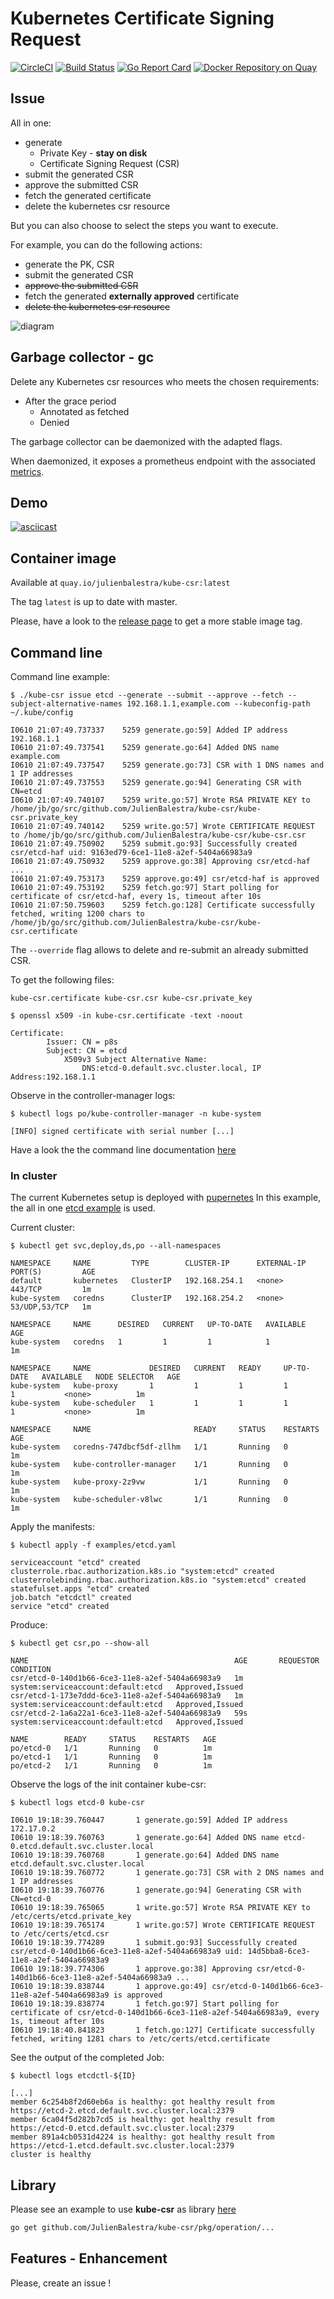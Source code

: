 # Kubernetes Certificate Signing Request 

[![CircleCI](https://circleci.com/gh/JulienBalestra/kube-csr.svg?style=svg)](https://circleci.com/gh/JulienBalestra/kube-csr) [![Build Status](https://travis-ci.org/JulienBalestra/kube-csr.svg?branch=master)](https://travis-ci.org/JulienBalestra/kube-csr) [![Go Report Card](https://goreportcard.com/badge/github.com/JulienBalestra/kube-csr)](https://goreportcard.com/report/github.com/JulienBalestra/kube-csr) [![Docker Repository on Quay](https://quay.io/repository/julienbalestra/kube-csr/status "Docker Repository on Quay")](https://quay.io/repository/julienbalestra/kube-csr)

## Issue

All in one:
* generate
    * Private Key - **stay on disk**
    * Certificate Signing Request (CSR)
* submit the generated CSR
* approve the submitted CSR
* fetch the generated certificate
* delete the kubernetes csr resource


But you can also choose to select the steps you want to execute.

For example, you can do the following actions:
* generate the PK, CSR
* submit the generated CSR
* <s>approve the submitted CSR</s>
* fetch the generated **externally approved** certificate
* <s>delete the kubernetes csr resource</s>

![diagram](docs/diagram.svg)

## Garbage collector - gc

Delete any Kubernetes csr resources who meets the chosen requirements:

* After the grace period
    * Annotated as fetched
    * Denied

The garbage collector can be daemonized with the adapted flags.

When daemonized, it exposes a prometheus endpoint with the associated [metrics](./docs/metrics.csv).

## Demo

[![asciicast](https://asciinema.org/a/uIh0ujCiRiWJ6NOyLcEf369vq.png)](https://asciinema.org/a/uIh0ujCiRiWJ6NOyLcEf369vq)

## Container image

Available at `quay.io/julienbalestra/kube-csr:latest`

The tag `latest` is up to date with master.

Please, have a look to the [release  page](https://github.com/JulienBalestra/kube-csr/releases) to get a more stable image tag.

## Command line

Command line example:
```text
$ ./kube-csr issue etcd --generate --submit --approve --fetch --subject-alternative-names 192.168.1.1,example.com --kubeconfig-path ~/.kube/config

I0610 21:07:49.737337    5259 generate.go:59] Added IP address 192.168.1.1
I0610 21:07:49.737541    5259 generate.go:64] Added DNS name example.com
I0610 21:07:49.737547    5259 generate.go:73] CSR with 1 DNS names and 1 IP addresses
I0610 21:07:49.737553    5259 generate.go:94] Generating CSR with CN=etcd
I0610 21:07:49.740107    5259 write.go:57] Wrote RSA PRIVATE KEY to /home/jb/go/src/github.com/JulienBalestra/kube-csr/kube-csr.private_key
I0610 21:07:49.740142    5259 write.go:57] Wrote CERTIFICATE REQUEST to /home/jb/go/src/github.com/JulienBalestra/kube-csr/kube-csr.csr
I0610 21:07:49.750902    5259 submit.go:93] Successfully created csr/etcd-haf uid: 9163ed79-6ce1-11e8-a2ef-5404a66983a9
I0610 21:07:49.750932    5259 approve.go:38] Approving csr/etcd-haf ...
I0610 21:07:49.753173    5259 approve.go:49] csr/etcd-haf is approved
I0610 21:07:49.753192    5259 fetch.go:97] Start polling for certificate of csr/etcd-haf, every 1s, timeout after 10s
I0610 21:07:50.759603    5259 fetch.go:128] Certificate successfully fetched, writing 1200 chars to /home/jb/go/src/github.com/JulienBalestra/kube-csr/kube-csr.certificate
```

The `--override` flag allows to delete and re-submit an already submitted CSR.

To get the following files:
```text
kube-csr.certificate kube-csr.csr kube-csr.private_key
```

```text
$ openssl x509 -in kube-csr.certificate -text -noout

Certificate:
        Issuer: CN = p8s
        Subject: CN = etcd
            X509v3 Subject Alternative Name: 
                DNS:etcd-0.default.svc.cluster.local, IP Address:192.168.1.1
```

Observe in the controller-manager logs:
```text
$ kubectl logs po/kube-controller-manager -n kube-system

[INFO] signed certificate with serial number [...]
```

Have a look the the command line documentation [here](docs/kube-csr.md)

### In cluster

The current Kubernetes setup is deployed with [pupernetes](https://github.com/DataDog/pupernetes)
In this example, the all in one [etcd example](examples/etcd.yaml) is used.

Current cluster:
```text
$ kubectl get svc,deploy,ds,po --all-namespaces

NAMESPACE     NAME         TYPE        CLUSTER-IP      EXTERNAL-IP   PORT(S)         AGE
default       kubernetes   ClusterIP   192.168.254.1   <none>        443/TCP         1m
kube-system   coredns      ClusterIP   192.168.254.2   <none>        53/UDP,53/TCP   1m

NAMESPACE     NAME      DESIRED   CURRENT   UP-TO-DATE   AVAILABLE   AGE
kube-system   coredns   1         1         1            1           1m

NAMESPACE     NAME             DESIRED   CURRENT   READY     UP-TO-DATE   AVAILABLE   NODE SELECTOR   AGE
kube-system   kube-proxy       1         1         1         1            1           <none>          1m
kube-system   kube-scheduler   1         1         1         1            1           <none>          1m

NAMESPACE     NAME                       READY     STATUS    RESTARTS   AGE
kube-system   coredns-747dbcf5df-zllhm   1/1       Running   0          1m
kube-system   kube-controller-manager    1/1       Running   0          1m
kube-system   kube-proxy-2z9vw           1/1       Running   0          1m
kube-system   kube-scheduler-v8lwc       1/1       Running   0          1m
``` 

Apply the manifests:
```text
$ kubectl apply -f examples/etcd.yaml 

serviceaccount "etcd" created
clusterrole.rbac.authorization.k8s.io "system:etcd" created
clusterrolebinding.rbac.authorization.k8s.io "system:etcd" created
statefulset.apps "etcd" created
job.batch "etcdctl" created
service "etcd" created
```

Produce:
```text
$ kubectl get csr,po --show-all

NAME                                              AGE       REQUESTOR                            CONDITION
csr/etcd-0-140d1b66-6ce3-11e8-a2ef-5404a66983a9   1m        system:serviceaccount:default:etcd   Approved,Issued
csr/etcd-1-173e7ddd-6ce3-11e8-a2ef-5404a66983a9   1m        system:serviceaccount:default:etcd   Approved,Issued
csr/etcd-2-1a6a22a1-6ce3-11e8-a2ef-5404a66983a9   59s       system:serviceaccount:default:etcd   Approved,Issued

NAME        READY     STATUS    RESTARTS   AGE
po/etcd-0   1/1       Running   0          1m
po/etcd-1   1/1       Running   0          1m
po/etcd-2   1/1       Running   0          1m
```

Observe the logs of the init container kube-csr:
```text
$ kubectl logs etcd-0 kube-csr

I0610 19:18:39.760447       1 generate.go:59] Added IP address 172.17.0.2
I0610 19:18:39.760763       1 generate.go:64] Added DNS name etcd-0.etcd.default.svc.cluster.local
I0610 19:18:39.760768       1 generate.go:64] Added DNS name etcd.default.svc.cluster.local
I0610 19:18:39.760772       1 generate.go:73] CSR with 2 DNS names and 1 IP addresses
I0610 19:18:39.760776       1 generate.go:94] Generating CSR with CN=etcd-0
I0610 19:18:39.765065       1 write.go:57] Wrote RSA PRIVATE KEY to /etc/certs/etcd.private_key
I0610 19:18:39.765174       1 write.go:57] Wrote CERTIFICATE REQUEST to /etc/certs/etcd.csr
I0610 19:18:39.774289       1 submit.go:93] Successfully created csr/etcd-0-140d1b66-6ce3-11e8-a2ef-5404a66983a9 uid: 14d5bba8-6ce3-11e8-a2ef-5404a66983a9
I0610 19:18:39.774306       1 approve.go:38] Approving csr/etcd-0-140d1b66-6ce3-11e8-a2ef-5404a66983a9 ...
I0610 19:18:39.838744       1 approve.go:49] csr/etcd-0-140d1b66-6ce3-11e8-a2ef-5404a66983a9 is approved
I0610 19:18:39.838774       1 fetch.go:97] Start polling for certificate of csr/etcd-0-140d1b66-6ce3-11e8-a2ef-5404a66983a9, every 1s, timeout after 10s
I0610 19:18:40.841823       1 fetch.go:127] Certificate successfully fetched, writing 1281 chars to /etc/certs/etcd.certificate
```

See the output of the completed Job:
```text
$ kubectl logs etcdctl-${ID}

[...]
member 6c254b8f2d60eb6a is healthy: got healthy result from https://etcd-2.etcd.default.svc.cluster.local:2379
member 6ca04f5d282b7cd5 is healthy: got healthy result from https://etcd-0.etcd.default.svc.cluster.local:2379
member 891a4cb0531d4224 is healthy: got healthy result from https://etcd-1.etcd.default.svc.cluster.local:2379
cluster is healthy
```

## Library

Please see an example to use **kube-csr** as library [here](examples/issue.go)

```bash
go get github.com/JulienBalestra/kube-csr/pkg/operation/...
```

## Features - Enhancement

Please, create an issue !
